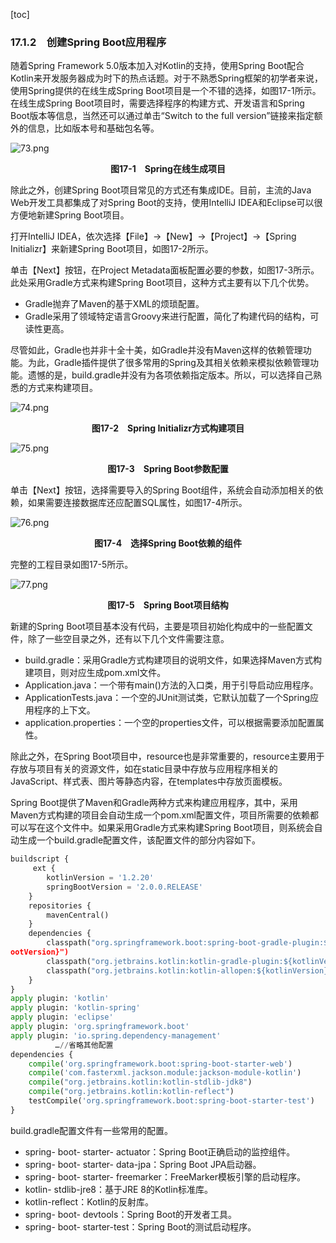 [toc]

### 17.1.2　创建Spring Boot应用程序

随着Spring Framework 5.0版本加入对Kotlin的支持，使用Spring Boot配合Kotlin来开发服务器成为时下的热点话题。对于不熟悉Spring框架的初学者来说，使用Spring提供的在线生成Spring Boot项目是一个不错的选择，如图17-1所示。在线生成Spring Boot项目时，需要选择程序的构建方式、开发语言和Spring Boot版本等信息，当然还可以通过单击“Switch to the full version”链接来指定额外的信息，比如版本号和基础包名等。

![73.png](./images/73.png)
<center class="my_markdown"><b class="my_markdown">图17-1　Spring在线生成项目</b></center>

除此之外，创建Spring Boot项目常见的方式还有集成IDE。目前，主流的Java Web开发工具都集成了对Spring Boot的支持，使用IntelliJ IDEA和Eclipse可以很方便地新建Spring Boot项目。

打开IntelliJ IDEA，依次选择【File】→【New】→【Project】→【Spring Initializr】来新建Spring Boot项目，如图17-2所示。

单击【Next】按钮，在Project Metadata面板配置必要的参数，如图17-3所示。此处采用Gradle方式来构建Spring Boot项目，这种方式主要有以下几个优势。

+ Gradle抛弃了Maven的基于XML的烦琐配置。
+ Gradle采用了领域特定语言Groovy来进行配置，简化了构建代码的结构，可读性更高。

尽管如此，Gradle也并非十全十美，如Gradle并没有Maven这样的依赖管理功能。为此，Gradle插件提供了很多常用的Spring及其相关依赖来模拟依赖管理功能。遗憾的是，build.gradle并没有为各项依赖指定版本。所以，可以选择自己熟悉的方式来构建项目。

![74.png](./images/74.png)
<center class="my_markdown"><b class="my_markdown">图17-2　Spring Initializr方式构建项目</b></center>

![75.png](./images/75.png)
<center class="my_markdown"><b class="my_markdown">图17-3　Spring Boot参数配置</b></center>

单击【Next】按钮，选择需要导入的Spring Boot组件，系统会自动添加相关的依赖，如果需要连接数据库还应配置SQL属性，如图17-4所示。

![76.png](./images/76.png)
<center class="my_markdown"><b class="my_markdown">图17-4　选择Spring Boot依赖的组件</b></center>

完整的工程目录如图17-5所示。

![77.png](./images/77.png)
<center class="my_markdown"><b class="my_markdown">图17-5　Spring Boot项目结构</b></center>

新建的Spring Boot项目基本没有代码，主要是项目初始化构成中的一些配置文件，除了一些空目录之外，还有以下几个文件需要注意。

+ build.gradle：采用Gradle方式构建项目的说明文件，如果选择Maven方式构建项目，则对应生成pom.xml文件。
+ Application.java：一个带有main()方法的入口类，用于引导启动应用程序。
+ ApplicationTests.java：一个空的JUnit测试类，它默认加载了一个Spring应用程序的上下文。
+ application.properties：一个空的properties文件，可以根据需要添加配置属性。

除此之外，在Spring Boot项目中，resource也是非常重要的，resource主要用于存放与项目有关的资源文件，如在static目录中存放与应用程序相关的JavaScript、样式表、图片等静态内容，在templates中存放页面模板。

Spring Boot提供了Maven和Gradle两种方式来构建应用程序，其中，采用Maven方式构建的项目会自动生成一个pom.xml配置文件，项目所需要的依赖都可以写在这个文件中。如果采用Gradle方式来构建Spring Boot项目，则系统会自动生成一个build.gradle配置文件，该配置文件的部分内容如下。

```python
buildscript {
     ext {
        kotlinVersion = '1.2.20'
        springBootVersion = '2.0.0.RELEASE'
    }
    repositories {
        mavenCentral()
    }
    dependencies {
        classpath("org.springframework.boot:spring-boot-gradle-plugin:${springB-
ootVersion}")
        classpath("org.jetbrains.kotlin:kotlin-gradle-plugin:${kotlinVersion}")
        classpath("org.jetbrains.kotlin:kotlin-allopen:${kotlinVersion}")
    }
}
apply plugin: 'kotlin'
apply plugin: 'kotlin-spring'
apply plugin: 'eclipse'
apply plugin: 'org.springframework.boot'
apply plugin: 'io.spring.dependency-management'
          …//省略其他配置
dependencies {
    compile('org.springframework.boot:spring-boot-starter-web')
    compile('com.fasterxml.jackson.module:jackson-module-kotlin')
    compile("org.jetbrains.kotlin:kotlin-stdlib-jdk8")
    compile("org.jetbrains.kotlin:kotlin-reflect")
    testCompile('org.springframework.boot:spring-boot-starter-test')
}
```

build.gradle配置文件有一些常用的配置。

+ spring- boot- starter- actuator：Spring Boot正确启动的监控组件。
+ spring- boot- starter- data-jpa：Spring Boot JPA启动器。
+ spring- boot- starter- freemarker：FreeMarker模板引擎的启动程序。
+ kotlin- stdlib-jre8：基于JRE 8的Kotlin标准库。
+ kotlin-reflect：Kotlin的反射库。
+ spring- boot- devtools：Spring Boot的开发者工具。
+ spring- boot- starter-test：Spring Boot的测试启动程序。

